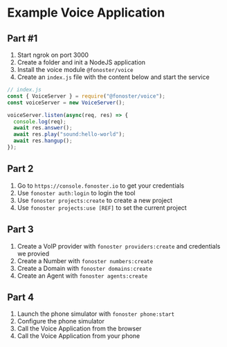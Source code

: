 # Example Voice Application

## Part #1

1. Start ngrok on port 3000
2. Create a folder and init a NodeJS application
3. Install the voice module `@fonoster/voice`
4. Create an `index.js` file with the content below and start the service

```javascript
// index.js
const { VoiceServer } = require("@fonoster/voice");
const voiceServer = new VoiceServer();

voiceServer.listen(async(req, res) => {
  console.log(req);
  await res.answer();
  await res.play("sound:hello-world");
  await res.hangup();
});
```

## Part 2

1. Go to `https://console.fonoster.io` to get your credentials
2. Use `fonoster auth:login` to login the tool
3. Use `fonoster projects:create` to create a new project
4. Use `fonoster projects:use [REF]` to set the current project

## Part 3

1. Create a VoIP provider with `fonoster providers:create` and credentials we provied
2. Create a Number with `fonoster numbers:create`
3. Create a Domain with `fonoster domains:create`
4. Create an Agent with `fonoster agents:create`

## Part 4

1. Launch the phone simulator with `fonoster phone:start`
2. Configure the phone simulator
3. Call the Voice Application from the browser
4. Call the Voice Application from your phone


